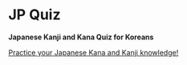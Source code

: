 # JP Quiz

**Japanese Kanji and Kana Quiz for Koreans**

[Practice your Japanese Kana and Kanji knowledge!](https://jpnz.netlify.app/)
